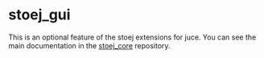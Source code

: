 # stoej_gui

This is an optional feature of the stoej extensions for juce. You can see the
main documentation in the [stoej_core]() repository.
